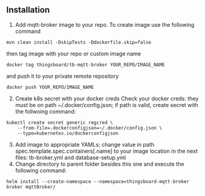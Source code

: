 ## Installation

1. Add mqtt-broker image to your repo. To create image use the following command
```
mvn clean install -DskipTests -Ddockerfile.skip=false
```
then tag image with your repo or custom image name
```
docker tag thingsboard/tb-mqtt-broker YOUR_REPO/IMAGE_NAME 
```
and push it to your private remote repository
```
docker push YOUR_REPO/IMAGE_NAME
```

2. Create k8s secret with your docker creds
Check your docker creds: they must be on path ~/.docker/config.json; if path is valid, create secret with the follwoing command:
```
kubectl create secret generic regcred \
    --from-file=.dockerconfigjson=~/.docker/config.json \
    --type=kubernetes.io/dockerconfigjson
```

3. Add image to appropriate YAMLs; change value in path spec.template.spec.containers[.name] to your image location in the next files: tb-broker.yml and database-setup.yml
4. Change directory to parent folder besides this one and execute the following command:
```
helm install --create-namespace --namespace=thingsboard-mqtt-broker broker mqttBroker/
```
